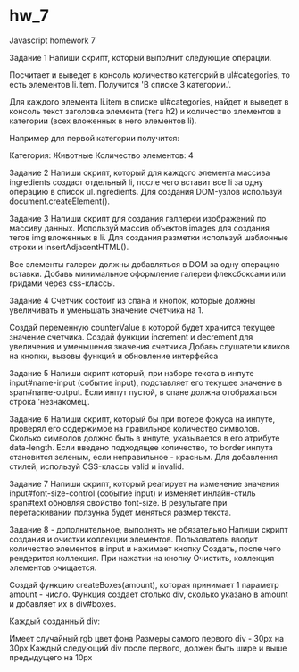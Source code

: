 # hw_7
Javascript homework 7

Задание 1 Напиши скрипт, который выполнит следующие операции.

Посчитает и выведет в консоль количество категорий в ul#categories, то есть элементов li.item. Получится 'В списке 3 категории.'.

Для каждого элемента li.item в списке ul#categories, найдет и выведет в консоль текст заголовка элемента (тега h2) и количество элементов в категории (всех вложенных в него элементов li).

Например для первой категории получится:

Категория: Животные Количество элементов: 4

Задание 2 Напиши скрипт, который для каждого элемента массива ingredients создаст отдельный li, после чего вставит все li за одну операцию в список ul.ingredients. Для создания DOM-узлов используй document.createElement().

Задание 3 Напиши скрипт для создания галлереи изображений по массиву данных. Используй массив объектов images для создания тегов img вложенных в li. Для создания разметки используй шаблонные строки и insertAdjacentHTML().

Все элементы галереи должны добавляться в DOM за одну операцию вставки. Добавь минимальное оформление галереи флексбоксами или гридами через css-классы.

Задание 4 Счетчик состоит из спана и кнопок, которые должны увеличивать и уменьшать значение счетчика на 1.

Создай переменную counterValue в которой будет хранится текущее значение счетчика. Создай функции increment и decrement для увеличения и уменьшения значения счетчика Добавь слушатели кликов на кнопки, вызовы функций и обновление интерфейса

Задание 5 Напиши скрипт который, при наборе текста в инпуте input#name-input (событие input), подставляет его текущее значение в span#name-output. Если инпут пустой, в спане должна отображаться строка 'незнакомец'.

Задание 6 Напиши скрипт, который бы при потере фокуса на инпуте, проверял его содержимое на правильное количество символов. Сколько символов должно быть в инпуте, указывается в его атрибуте data-length. Если введено подходящее количество, то border инпута становится зеленым, если неправильное - красным. Для добавления стилей, используй CSS-классы valid и invalid.

Задание 7 Напиши скрипт, который реагирует на изменение значения input#font-size-control (событие input) и изменяет инлайн-стиль span#text обновляя свойство font-size. В результате при перетаскивании ползунка будет меняться размер текста.

Задание 8 - дополнительное, выполнять не обязательно Напиши скрипт создания и очистки коллекции элементов. Пользователь вводит количество элементов в input и нажимает кнопку Создать, после чего рендерится коллекция. При нажатии на кнопку Очистить, коллекция элементов очищается.

Создай функцию createBoxes(amount), которая принимает 1 параметр amount - число. Функция создает столько div, сколько указано в amount и добавляет их в div#boxes.

Каждый созданный div:

Имеет случайный rgb цвет фона Размеры самого первого div - 30px на 30px Каждый следующий div после первого, должен быть шире и выше предыдущего на 10px
